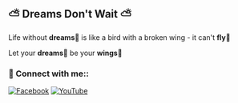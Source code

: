 ##  :partly_sunny: Dreams Don't Wait :partly_sunny:

Life without __dreams__:sparkling_heart: is like a bird with a broken wing - it can't __fly__:hatched_chick:

Let your __dreams__:sparkling_heart: be your __wings__:baby_chick:

### 🚀 Connect with me::
[![Facebook](https://img.shields.io/badge/Facebook-%231877F2.svg?logo=Facebook&logoColor=white)](https://facebook.com/q5nguyenn) [![YouTube](https://img.shields.io/badge/YouTube-%23FF0000.svg?logo=YouTube&logoColor=white)](https://youtube.com/@UCukvu0KDOp2MY4kORfRuy5Q) 

<!--
**q5nguyenn/q5nguyenn** is a ✨ _special_ ✨ repository because its `README.md` (this file) appears on your GitHub profile.

Here are some ideas to get you started:

- 🔭 I’m currently working on ...
- 🌱 I’m currently learning ...
- 👯 I’m looking to collaborate on ...
- 🤔 I’m looking for help with ...
- 💬 Ask me about ...
- 📫 How to reach me: ...
- 😄 Pronouns: ...
- ⚡ Fun fact: ...
-->
